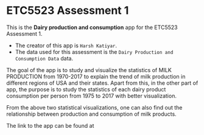 
# ETC5523 Assessment 1

This is the **Dairy production and consumption** app for the ETC5523 Assessment 1. 

* The creator of this app is `Harsh Katiyar`.
* The data used for this assessment is the `Dairy Production and Consumption Data` data. 

The goal of the app is to study and visualize the statistics of MILK PRODUCTION from 1970-2017 to explain the trend of milk production in different regions of USA and their states. Apart from this, in the other part of app, the purpose is to study the statistics of each dairy product consumption per person from 1975 to 2017 with better visualization. 

From the above two statistical visualizations, one can also find out the relationship between production and consumption of milk products.

The link to the app can be found at 

